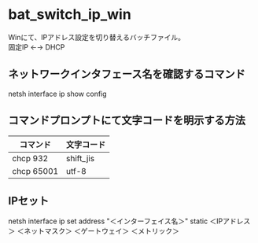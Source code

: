 # bat_switch_ip_win
Winにて、IPアドレス設定を切り替えるバッチファイル。  
固定IP ←→ DHCP

## ネットワークインタフェース名を確認するコマンド  
netsh interface ip show config


## コマンドプロンプトにて文字コードを明示する方法
|コマンド|文字コード|
|---|---|
|chcp 932|shift_jis|
|chcp 65001|utf-8|

## IPセット
netsh interface ip set address "＜インターフェイス名＞" static ＜IPアドレス＞ ＜ネットマスク＞ ＜ゲートウェイ＞ ＜メトリック＞